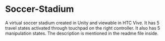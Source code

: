 # Soccer-Stadium
A virtual soccer stadium created in Unity and viewable in HTC Vive.
It has 5 travel states activated through touchpad on the right controller.
It also has 5 manipulation states.
The description is mentioned in the readme file inside.
